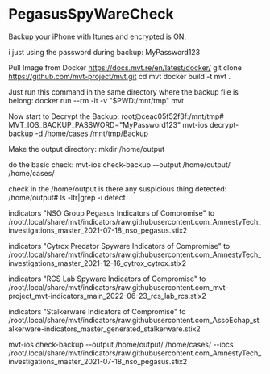 # PegasusSpyWareCheck

Backup your iPhone with Itunes and encrypted is ON,

i just using the password during backup:  MyPassword123  

Pull Image from Docker
https://docs.mvt.re/en/latest/docker/
git clone https://github.com/mvt-project/mvt.git
cd mvt
docker build -t mvt .

Just run this command in the same directory where the backup file is belong:
docker run --rm -it -v "$PWD:/mnt/tmp" mvt

Now start to Decrypt the Backup:
root@ceac05f52f3f:/mnt/tmp# MVT_IOS_BACKUP_PASSWORD="MyPassword123" mvt-ios decrypt-backup -d /home/cases /mnt/tmp/Backup

Make the output directory:
mkdir /home/output

do the basic check:
mvt-ios check-backup --output /home/output/ /home/cases/

check in the /home/output is there any suspicious thing detected:
/home/output# ls -ltr|grep -i detect


indicators "NSO Group Pegasus Indicators of Compromise" to
/root/.local/share/mvt/indicators/raw.githubusercontent.com_AmnestyTech_investigations_master_2021-07-18_nso_pegasus.stix2

indicators "Cytrox Predator Spyware Indicators of Compromise" to
/root/.local/share/mvt/indicators/raw.githubusercontent.com_AmnestyTech_investigations_master_2021-12-16_cytrox_cytrox.stix2

indicators "RCS Lab Spyware Indicators of Compromise" to
/root/.local/share/mvt/indicators/raw.githubusercontent.com_mvt-project_mvt-indicators_main_2022-06-23_rcs_lab_rcs.stix2

indicators "Stalkerware Indicators of Compromise" to
/root/.local/share/mvt/indicators/raw.githubusercontent.com_AssoEchap_stalkerware-indicators_master_generated_stalkerware.stix2


mvt-ios check-backup --output /home/output/ /home/cases/ --iocs   /root/.local/share/mvt/indicators/raw.githubusercontent.com_AmnestyTech_investigations_master_2021-07-18_nso_pegasus.stix2
